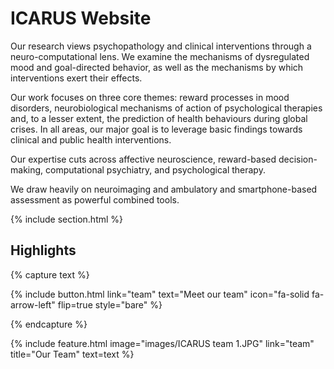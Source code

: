 ---
---

# ICARUS Website

Our research views psychopathology and clinical interventions through a neuro-computational lens. We examine the mechanisms 
of dysregulated mood and goal-directed behavior, as well as the mechanisms by which interventions exert their effects.

Our work focuses on three core themes: reward processes in mood disorders, neurobiological mechanisms of action of psychological 
therapies and, to a lesser extent, the prediction of health behaviours during global crises. In all areas, our major goal is to 
leverage basic findings towards clinical and public health interventions.

Our expertise cuts across affective neuroscience, reward-based decision-making, computational psychiatry, and psychological therapy.

We draw heavily on neuroimaging and ambulatory and smartphone-based assessment as powerful combined tools.

{% include section.html %}

## Highlights

{% capture text %}

{%
  include button.html
  link="team"
  text="Meet our team"
  icon="fa-solid fa-arrow-left"
  flip=true
  style="bare"
%}

{% endcapture %}

{%
  include feature.html
  image="images/ICARUS team 1.JPG"
  link="team"
  title="Our Team"
  text=text
%}
